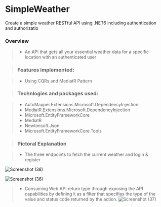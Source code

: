 # SimpleWeather
Create a simple weather RESTful API using .NET6 including authentication and authorizatio

###  Overview
> - An API that gets all your essential weather data for a specific location with an authenticated user 


> ### Features implemented:

> - Using CQRs and MediatR Pattern 

> ### Technlogies and packages used:

> - AutoMapper.Extensions.Microsoft.DependencyInjection
> - MediatR.Extensions.Microsoft.DependencyInjection
> - Microsoft.EntityFrameworkCore
> - MediatR
> - Newtonsoft.Json
> - Microsoft.EntityFrameworkCore.Tools

> ### Pictoral Explanation

> - The three endpoints to fetch the current weather and login & register

![Screenshot (38)](https://user-images.githubusercontent.com/88739172/215126744-75c3009a-c041-439f-b40e-6c738e076a63.png)

![Screenshot (36)](https://user-images.githubusercontent.com/88739172/215126801-db67edcd-7de9-48c0-bdc0-8a666b72339c.png)

>- Consuming Web API return type through exposing the API capabilities by defining it as a filter that specifies the type of the value and status code returned by the action.
![Screenshot (37)](https://user-images.githubusercontent.com/88739172/215126783-b9a1de98-509c-4147-ab4d-66a04d4db303.png)
